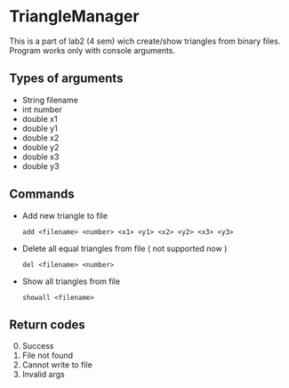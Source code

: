 TriangleManager
===============
This is a part of lab2 (4 sem) wich create/show triangles from binary files. 
Program works only with console arguments.

Types of arguments
------------------
+ String   filename
+ int      number 
+ double   x1
+ double   y1
+ double   x2
+ double   y2
+ double   x3
+ double   y3

Commands
--------
- Add new triangle to file

    `add <filename> <number> <x1> <y1> <x2> <y2> <x3> <y3>`

- Delete all equal triangles from file ( not supported now )

    `del <filename> <number>`

- Show all triangles from file

    `showall <filename>`
	
Return codes
--------
0. Success
1. File not found
2. Cannot write to file
3. Invalid args
   
